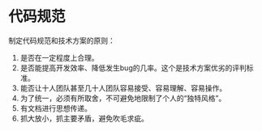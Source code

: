 # 代码规范

制定代码规范和技术方案的原则：

1. 是否在一定程度上合理。
2. 是否能提高开发效率、降低发生bug的几率。这个是技术方案优劣的评判标准。
3. 能否让十人团队甚至几十人团队容易接受、容易理解、容易操作。
4. 为了统一，必须有所取舍，不可避免地限制了个人的“独特风格”。
5. 有文档进行思想传递。
6. 抓大放小，抓主要矛盾，避免吹毛求疵。
